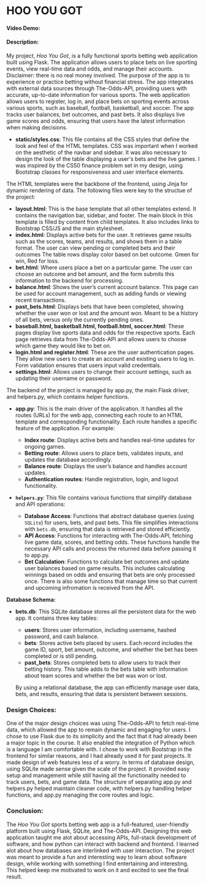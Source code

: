 # HOO YOU GOT
#### Video Demo:  [<URL HERE>](https://youtu.be/XVbGa8mOBKs)
#### Description:

My project, *Hoo You Got*, is a fully functional sports betting web application built using Flask. The application allows users to place bets on live sporting events, view real-time data and odds, and manage their accounts. Disclaimer: there is no real money involved. The purpose of the app is to experience or practice betting without financial stress. The app integrates with external data sources through The-Odds-API, providing users with accurate, up-to-date information for various sports. The web application allows users to register, log in, and place bets on sporting events across various sports, such as baseball, football, basketball, and soccer. The app tracks user balances, bet outcomes, and past bets. It also displays live game scores and odds, ensuring that users have the latest information when making decisions.

- **static/styles.css**: This file contains all the CSS styles that define the look and feel of the HTML templates. CSS was important when I worked on the aesthetic of the navbar and sidebar. It was also necessary to design the look of the table displaying a user's bets and the live games. I was inspired by the CS50 finance problem set in my design, using Bootstrap classes for responsiveness and user interface elements.

The HTML templates were the backbone of the frontend, using Jinja for dynamic rendering of data. The following files were key to the structue of the project:

- **layout.html**: This is the base template that all other templates extend. It contains the navigation bar, sidebar, and footer. The main block in this template is filled by content from child templates. It also includes links to Bootstrap CSS/JS and the main stylesheet.
- **index.html**: Displays active bets for the user. It retrieves game results such as the scores, teams, and results, and shows them in a table format. The user can view pending or completed bets and their outcomes The table rows display color based on bet outcome. Green for win, Red for loss.
- **bet.html**: Where users place a bet on a particular game. The user can choose an outcome and bet amount, and the form submits this information to the backend for processing.
- **balance.html**: Shows the user’s current account balance. This page can be used for account management, such as adding funds or viewing recent transactions.
- **past_bets.html**: Displays bets that have been completed, showing whether the user won or lost and the amount won. Meant to be a history of all bets, versus only the currently pending ones.
- **baseball.html, basketball.html, football.html, soccer.html**: These pages display live sports data and odds for the respective sports. Each page retrieves data from The-Odds-API and allows users to choose which game they would like to bet on.
- **login.html and register.html**: These are the user authentication pages. They allow new users to create an account and existing users to log in. Form validation ensures that users input valid credentials.
- **settings.html**: Allows users to change their account settings, such as updating their username or password.

The backend of the project is managed by app.py, the main Flask driver, and helpers.py, which contains helper functions.

- **app.py**: This is the main driver of the application. It handles all the routes (URLs) for the web app, connecting each route to an HTML template and corresponding functionality. Each route handles a specific feature of the application. For example:
  - **Index route**: Displays active bets and handles real-time updates for ongoing games.
  - **Betting route**: Allows users to place bets, validates inputs, and updates the database accordingly.
  - **Balance route**: Displays the user’s balance and handles account updates.
  - **Authentication routes**: Handle registration, login, and logout functionality.

- **`helpers.py`**: This file contains various functions that simplify database and API operations:
  - **Database Access**: Functions that abstract database queries (using `SQLite`) for users, bets, and past bets. This file simplifies interactions with `bets.db`, ensuring that data is retrieved and stored efficiently.
  - **API Access**: Functions for interacting with The-Odds-API, fetching live game data, scores, and betting odds. These functions handle the necessary API calls and process the returned data before passing it to app.py.
  - **Bet Calculation**: Functions to calculate bet outcomes and update user balances based on game results. This includes calculating winnings based on odds and ensuring that bets are only processed once. There is also some functions that manage time so that current and upcoming infromation is received from the API.

**Database Schema:**
- **bets.db**: This SQLite database stores all the persistent data for the web app. It contains three key tables:
  - **users**: Stores user information, including username, hashed password, and cash balance.
  - **bets**: Stores active bets placed by users. Each record includes the game ID, sport, bet amount, outcome, and whether the bet has been completed or is still pending.
  - **past_bets**: Stores completed bets to allow users to track their betting history. This table adds to the bets table with information about team scores and whether the bet was won or lost.
  
  By using a relational database, the app can efficiently manage user data, bets, and results, ensuring that data is persistent between sessions.

### Design Choices:
One of the major design choices was using The-Odds-API to fetch real-time data, which allowed the app to remain dynamic and engaging for users. I chose to use Flask due to its simplicity and the fact that it had already been a major topic in the course. It also enabled  the integration of Python which is a language I am comfortable with. I chose to work with Bootstrap in the frontend for similar reasons, and I had already used it for past projects. It made design of web features less of a worry. In terms of database design, using SQLite made sense given the scale of the project. It provided easy setup and management while still having all the functionality needed to track users, bets, and game data. The structure of separating app.py and helpers.py helped maintain cleaner code, with helpers.py handling helper functions, and app.py managing the core routes and logic.

### Conclusion:
The *Hoo You Got* sports betting web app is a full-featured, user-friendly platform built using Flask, SQLite, and The-Odds-API. Designing this web application taught me alot about accessing APIs, full-stack development of software, and how python can interact with backend and frontend. I learned alot about how databases are interlinked with user interaction. The project was meant to provide a fun and interesting way to learn about software design, while working with something I find entertaining and interesting. This helped keep me motivated to work on it and excited to see the final result.
